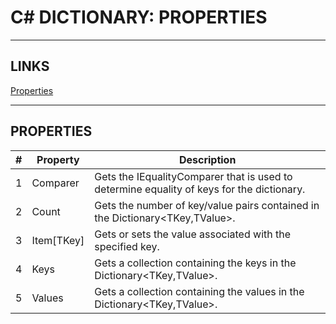 # C# DICTIONARY: PROPERTIES


---


## LINKS

[Properties](https://learn.microsoft.com/en-us/dotnet/api/system.collections.generic.dictionary-2?view=net-7.0)



---



## PROPERTIES

| # | Property   | Description                                                                                  |
|---|------------|----------------------------------------------------------------------------------------------|
| 1 | Comparer   | Gets the IEqualityComparer<T> that is used to determine equality of keys for the dictionary. |
| 2 | Count      | Gets the number of key/value pairs contained in the Dictionary<TKey,TValue>.                 |
| 3 | Item[TKey] | Gets or sets the value associated with the specified key.                                    |
| 4 | Keys       | Gets a collection containing the keys in the Dictionary<TKey,TValue>.                        |
| 5 | Values     | Gets a collection containing the values in the Dictionary<TKey,TValue>.                      |